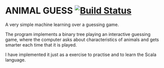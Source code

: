 ANIMAL GUESS [![Build Status](https://travis-ci.org/gb/animal-guess.png)](https://travis-ci.org/gabrielsuch/animal-guess)
=========
A very simple machine learning over a guessing game.

The program implements a binary tree playing an interactive guessing game, where the computer asks about characteristics of animals and gets smarter each time that it is played.

I have implemented it just as a exercise to practise and to learn the Scala language.
